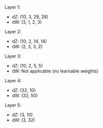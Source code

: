 Layer 1:
- dZ: (10, 3, 29, 28)
- dW: (3, 1, 2, 3)

Layer 2:
- dZ: (10, 2, 14, 14)
- dW: (2, 3, 3, 2)

Layer 3:
- dZ: (10, 2, 5, 5)
- dW: Not applicable (no learnable weights)

Layer 4:
- dZ: (32, 10)
- dW: (32, 50)

Layer 5:
- dZ: (3, 10)
- dW: (3, 32)
